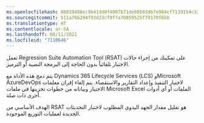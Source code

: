```yaml
---
ms.openlocfilehash: 88819488ec9b41dd0f4007b71de08503db7e984cf7139154c32be31fd2338bb1
ms.sourcegitcommit: 511a76b204f93d23cf9f7a70059525f79170f6bb
ms.translationtype: HT
ms.contentlocale: ar-SA
ms.lasthandoff: 08/11/2021
ms.locfileid: "7110646"
---
```

تعمل Regression Suite Automation Tool (‏RSAT) على تمكينك من إجراء حالات الاختبار تلقائياً بدون الحاجة إلى البرمجة النصية أو الترميز. 

يتم دمج هذه الأداة مع Dynamics 365 Lifecycle Services (‏LCS) وMicrosoft AzureDevOps لاختبار التنفيذ وإعداد التقارير والاستقصاء. يتم إلغاء إقران معلمات الاختبار وبياناته من خطوات تخزينها في ملفات Microsoft Excel الملفات أو أي أدوات أخرى ذات صلة. 

الهدف الأساسي من RSAT هو تقليل مقدار الجهد اليدوي المطلوب لاختبار التحديثات الجديدة لعمليات التوزيع الموجودة.


